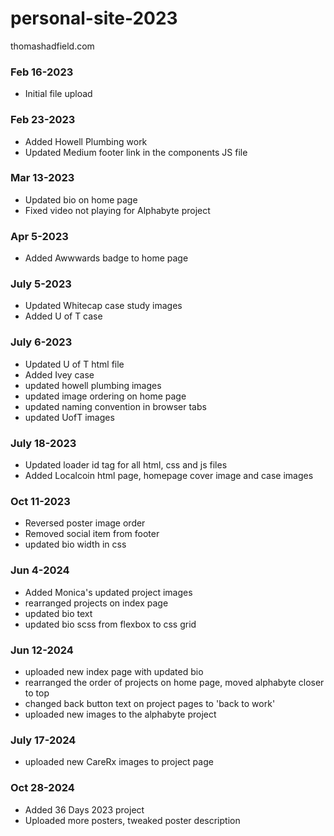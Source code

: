 # personal-site-2023
thomashadfield.com



### Feb 16-2023
- Initial file upload


### Feb 23-2023
- Added Howell Plumbing work
- Updated Medium footer link in the components JS file


### Mar 13-2023
- Updated bio on home page
- Fixed video not playing for Alphabyte project


### Apr 5-2023
- Added Awwwards badge to home page


### July 5-2023
- Updated Whitecap case study images
- Added U of T case


### July 6-2023
- Updated U of T html file
- Added Ivey case
- updated howell plumbing images
- updated image ordering on home page
- updated naming convention in browser tabs
- updated UofT images


### July 18-2023
- Updated loader id tag for all html, css and js files
- Added Localcoin html page, homepage cover image and case images



### Oct 11-2023
- Reversed poster image order
- Removed social item from footer
- updated bio width in css


### Jun 4-2024
- Added Monica's updated project images
- rearranged projects on index page
- updated bio text
- updated bio scss from flexbox to css grid


### Jun 12-2024
- uploaded new index page with updated bio
- rearranged the order of projects on home page, moved alphabyte closer to top
- changed back button text on project pages to 'back to work'
- uploaded new images to the alphabyte project


### July 17-2024
- uploaded new CareRx images to project page


### Oct 28-2024
- Added 36 Days 2023 project
- Uploaded more posters, tweaked poster description









